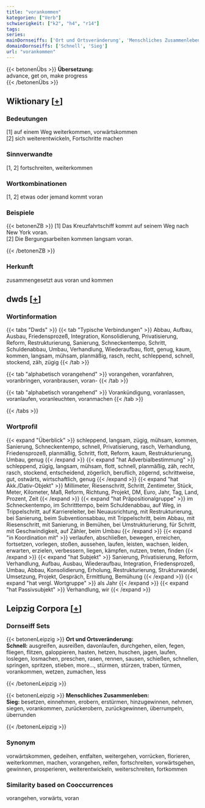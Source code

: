 ```yaml
---
title: "vorankommen"
kategorien: ["Verb"]
schwierigkeit: ["k2", "h4", "r14"]
tags:
series:
mainDornseiffs: ['Ort und Ortsveränderung', 'Menschliches Zusammenleben']
domainDornseiffs: ['Schnell', 'Sieg']
url: "vorankommen"
---
```


{{< betonenÜbs >}}
**Übersetzung:**  
advance, get on, make progress  
{{< /betonenÜbs >}}

## Wiktionary [[+](https://de.wiktionary.org/wiki/vorankommen)]

### Bedeutungen
[1] auf einem Weg weiterkommen, vorwärtskommen  
[2] sich weiterentwickeln, Fortschritte machen  

### Sinnverwandte
[1, 2] fortschreiten, weiterkommen  

### Wortkombinationen
[1, 2] etwas oder jemand kommt voran  

### Beispiele
{{< betonenZB >}}
[1] Das Kreuzfahrtschiff kommt auf seinem Weg nach New York voran.  
[2] Die Bergungsarbeiten kommen langsam voran.  

{{< /betonenZB >}}
### Herkunft
zusammengesetzt aus voran und kommen  



## dwds [[+](https://www.dwds.de/wb/vorankommen)]

### Wortinformation
{{< tabs "Dwds" >}}
{{< tab "Typische Verbindungen" >}}
Abbau, Aufbau, Ausbau, Friedensprozeß, Integration, Konsolidierung, Privatisierung, Reform, Restrukturierung, Sanierung, Schneckentempo, Schritt, Schuldenabbau, Umbau, Verhandlung, Wiederaufbau, flott, genug, kaum, kommen, langsam, mühsam, planmäßig, rasch, recht, schleppend, schnell, stockend, zäh, zügig
{{< /tab >}}

{{< tab "alphabetisch vorangehend" >}}
vorangehen, voranfahren, voranbringen, voranbrausen, voran-
{{< /tab >}}

{{< tab "alphabetisch vorangehend" >}}
Vorankündigung, voranlassen, voranlaufen, voranleuchten, voranmachen
{{< /tab >}}

{{< /tabs >}}

### Wortprofil
{{< expand "Überblick" >}} schleppend, langsam, zügig, mühsam, kommen, Sanierung, Schneckentempo, schnell, Privatisierung, rasch, Verhandlung, Friedensprozeß, planmäßig, Schritt, flott, Reform, kaum, Restrukturierung, Umbau, genug {{< /expand >}}
{{< expand "hat Adverbialbestimmung" >}} schleppend, zügig, langsam, mühsam, flott, schnell, planmäßig, zäh, recht, rasch, stockend, entscheidend, zögerlich, beruflich, zögernd, schrittweise, gut, ostwärts, wirtschaftlich, genug {{< /expand >}}
{{< expand "hat Akk./Dativ-Objekt" >}} Millimeter, Riesenschritt, Schritt, Zentimeter, Stück, Meter, Kilometer, Maß, Reform, Richtung, Projekt, DM, Euro, Jahr, Tag, Land, Prozent, Zeit {{< /expand >}}
{{< expand "hat Präpositionalgruppe" >}} im Schneckentempo, im Schritttempo, beim Schuldenabbau, auf Weg, in Trippelschritt, auf Karriereleiter, bei Neuausrichtung, mit Restrukturierung, bei Sanierung, beim Subventionsabbau, mit Trippelschritt, beim Abbau, mit Riesenschritt, mit Sanierung, in Bemühen, bei Umstrukturierung, für Schritt, mit Geschwindigkeit, auf Zähler, beim Umbau {{< /expand >}}
{{< expand "in Koordination mit" >}} verlaufen, abschließen, bewegen, erreichen, fortsetzen, vorlegen, stoßen, aussehen, laufen, leisten, wachsen, leiden, erwarten, erzielen, verbessern, liegen, kämpfen, nutzen, treten, finden {{< /expand >}}
{{< expand "hat Subjekt" >}} Sanierung, Privatisierung, Reform, Verhandlung, Aufbau, Ausbau, Wiederaufbau, Integration, Friedensprozeß, Umbau, Abbau, Konsolidierung, Erholung, Restrukturierung, Strukturwandel, Umsetzung, Projekt, Gespräch, Ermittlung, Bemühung {{< /expand >}}
{{< expand "hat vergl. Wortgruppe" >}} als Jahr {{< /expand >}}
{{< expand "hat Passivsubjekt" >}} Verhandlung, wir {{< /expand >}}

## Leipzig Corpora [[+](https://corpora.uni-leipzig.de/en/res?word=vorankommen&corpusId=deu_newscrawl-public_2018)]

### Dornseiff Sets
{{< betonenLeipzig >}}
**Ort und Ortsveränderung:**  
**Schnell:** ausgreifen, ausreißen, davonlaufen, durchgehen, eilen, fegen, fliegen, flitzen, galoppieren, hasten, hetzen, huschen, jagen, laufen, loslegen, losmachen, preschen, rasen, rennen, sausen, schießen, schnellen, springen, spritzen, stieben, more..., stürmen, stürzen, traben, türmen, vorankommen, wetzen, zumachen, less  

{{< /betonenLeipzig >}}


{{< betonenLeipzig >}}
**Menschliches Zusammenleben:**  
**Sieg:** besetzen, einnehmen, erobern, erstürmen, hinzugewinnen, nehmen, siegen, vorankommen, zurückerobern, zurückgewinnen, überrumpeln, überrunden  

{{< /betonenLeipzig >}}

### Synonym
vorwärtskommen, gedeihen, entfalten, weitergehen, vorrücken, florieren, weiterkommen, machen, vorangehen, reifen, fortschreiten, vorwärtsgehen, gewinnen, prosperieren, weiterentwickeln, weiterschreiten, fortkommen


### Similarity based on Cooccurrences
vorangehen, vorwärts, voran

